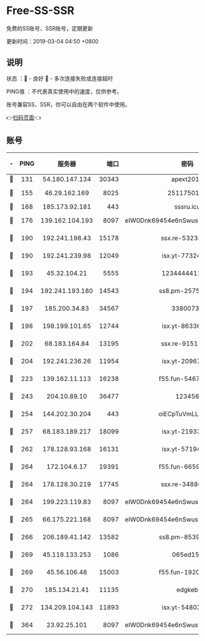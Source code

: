 # Free-SS-SSR

免费的SS账号、SSR账号，定期更新

更新时间：2019-03-04 04:50 +0800

## 说明

状态     ：🙂 - 良好 🙁 - 多次连接失败或连接超时

PING值   ：不代表真实使用中的速度，仅供参考。

账号兼容SS、SSR，你可以自由在两个软件中使用。

👉[扫码页面](https://liesauer.github.io/free-ss-ssr.github.io/)👈

## 账号

|-|PING|服务器|端口|密码|加密方式|区域|
|:----:|:----:|:-----:|-----:|:----:|:----:|:----:|
|🙂|131|54.180.147.134|30343|apext2019|chacha20|KR|
|🙂|155|46.29.162.169|8025|2511750146|aes-256-cfb|RU|
|🙂|168|185.173.92.181|443|sssru.icu|rc4-md5|RU|
|🙂|176|139.162.104.193|8097|eIW0Dnk69454e6nSwuspv9DmS201tQ0D|aes-256-cfb|JP|
|🙂|190|192.241.198.43|15178|ssx.re-53233906|aes-256-cfb|US|
|🙂|190|192.241.239.98|12049|isx.yt-77324460|aes-256-cfb|US|
|🙂|193|45.32.104.21|5555|1234444411111|aes-256-cfb|SG|
|🙂|194|192.241.193.180|14543|ss8.pm-25759164|aes-256-cfb|US|
|🙂|197|185.200.34.83|34567|33800731|aes-256-cfb|US|
|🙂|198|198.199.101.65|12744|isx.yt-86336141|aes-256-cfb|US|
|🙂|202|68.183.164.84|13195|ssx.re-91511451|aes-256-cfb|US|
|🙂|204|192.241.236.26|11954|isx.yt-20967574|aes-256-cfb|US|
|🙂|223|139.162.11.113|16238|f55.fun-54673492|aes-256-cfb|SG|
|🙂|243|204.10.89.10|36477|123456|aes-256-cfb|US|
|🙂|254|144.202.30.204|443|oiECpTuVmLLxk4Ts|aes-256-cfb|US|
|🙂|257|68.183.189.217|18099|isx.yt-21933361|aes-256-cfb|SG|
|🙂|262|178.128.93.168|16131|isx.yt-57194887|aes-256-cfb|SG|
|🙂|264|172.104.6.17|19391|f55.fun-66594253|aes-256-cfb|US|
|🙂|264|178.128.30.219|17745|ssx.re-34880503|aes-256-cfb|SG|
|🙂|264|199.223.119.83|8097|eIW0Dnk69454e6nSwuspv9DmS201tQ0D|aes-256-cfb|US|
|🙂|265|66.175.221.168|8097|eIW0Dnk69454e6nSwuspv9DmS201tQ0D|aes-256-cfb|US|
|🙂|266|206.189.41.142|13582|ss8.pm-85391880|aes-256-cfb|SG|
|🙂|269|45.118.133.253|1086|065ed15a|aes-256-cfb|SG|
|🙂|269|45.56.106.48|15003|f55.fun-19202286|aes-256-cfb|US|
|🙂|270|185.134.21.41|11135|edgkeb|aes-256-cfb|GB|
|🙂|272|134.209.104.143|11893|isx.yt-54803040|aes-256-cfb|SG|
|🙂|364|23.92.25.101|8097|eIW0Dnk69454e6nSwuspv9DmS201tQ0D|aes-256-cfb|US|
